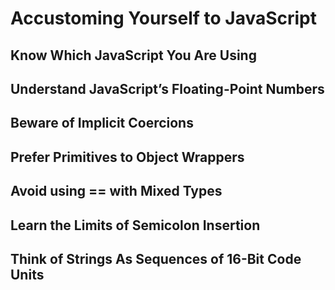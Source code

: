# Accustoming Yourself to JavaScript

## Know Which JavaScript You Are Using

## Understand JavaScript’s Floating-Point Numbers

## Beware of Implicit Coercions

## Prefer Primitives to Object Wrappers

## Avoid using == with Mixed Types

## Learn the Limits of Semicolon Insertion

## Think of Strings As Sequences of 16-Bit Code Units
